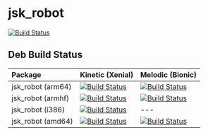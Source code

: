 # jsk_robot

[![Build Status](https://travis-ci.com/jsk-ros-pkg/jsk_robot.svg)](https://travis-ci.com/jsk-ros-pkg/jsk_robot)


## Deb Build Status

[//]: # (!!DO NOT EDIT !!)

[//]: # (THIS SECTION IS AUTOMATICALLY GENERATED BY)

[//]: # (rosrun jsk_tools generate_deb_status_table.py jsk_robot)


| Package           | Kinetic (Xenial)                                                                                                                                                                               | Melodic (Bionic)                                                                                                                                                                               |
|:------------------|:-----------------------------------------------------------------------------------------------------------------------------------------------------------------------------------------------|:-----------------------------------------------------------------------------------------------------------------------------------------------------------------------------------------------|
| jsk_robot (arm64) | [![Build Status](http://build.ros.org/job/Kbin_uxv8_uXv8__jsk_robot__ubuntu_xenial_arm64__binary/badge/icon)](http://build.ros.org/job/Kbin_uxv8_uXv8__jsk_robot__ubuntu_xenial_arm64__binary) | [![Build Status](http://build.ros.org/job/Mbin_ubv8_uBv8__jsk_robot__ubuntu_bionic_arm64__binary/badge/icon)](http://build.ros.org/job/Mbin_ubv8_uBv8__jsk_robot__ubuntu_bionic_arm64__binary) |
| jsk_robot (armhf) | [![Build Status](http://build.ros.org/job/Kbin_uxhf_uXhf__jsk_robot__ubuntu_xenial_armhf__binary/badge/icon)](http://build.ros.org/job/Kbin_uxhf_uXhf__jsk_robot__ubuntu_xenial_armhf__binary) | [![Build Status](http://build.ros.org/job/Mbin_ubhf_uBhf__jsk_robot__ubuntu_bionic_armhf__binary/badge/icon)](http://build.ros.org/job/Mbin_ubhf_uBhf__jsk_robot__ubuntu_bionic_armhf__binary) |
| jsk_robot (i386)  | [![Build Status](http://build.ros.org/job/Kbin_uX32__jsk_robot__ubuntu_xenial_i386__binary/badge/icon)](http://build.ros.org/job/Kbin_uX32__jsk_robot__ubuntu_xenial_i386__binary)             | ---                                                                                                                                                                                            |
| jsk_robot (amd64) | [![Build Status](http://build.ros.org/job/Kbin_uX64__jsk_robot__ubuntu_xenial_amd64__binary/badge/icon)](http://build.ros.org/job/Kbin_uX64__jsk_robot__ubuntu_xenial_amd64__binary)           | [![Build Status](http://build.ros.org/job/Mbin_uB64__jsk_robot__ubuntu_bionic_amd64__binary/badge/icon)](http://build.ros.org/job/Mbin_uB64__jsk_robot__ubuntu_bionic_amd64__binary)           |

[//]: #
